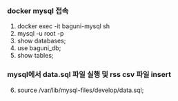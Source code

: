 ### docker mysql 접속

1. docker exec -it baguni-mysql sh
2. mysql -u root -p
3. show databases;
4. use baguni_db;
5. show tables;

### mysql에서 data.sql 파일 실행 및 rss csv 파일 insert

6. source /var/lib/mysql-files/develop/data.sql;